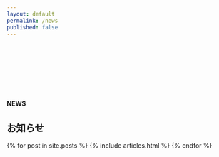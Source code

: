 ```yaml
---
layout: default
permalink: /news
published: false
---
```


<div class="container" style="margin-top: 140px; margin-bottom: 140px">
    <div class="text-center mb-4">
        <p class="my-0"><strong>NEWS</strong></p>
        <h2 class="my-1">お知らせ</h2>
      </div>
      <div class="row mx-2 mx-md-0">
        {% for post in site.posts %}
        {% include articles.html %}
        {% endfor %}
      </div>
</div>
